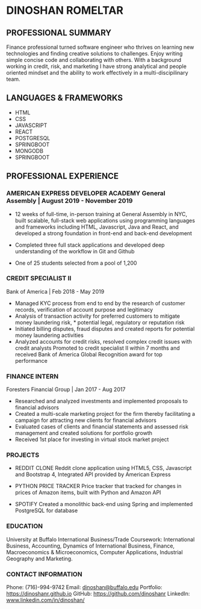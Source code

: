 # DINOSHAN ROMELTAR

## PROFESSIONAL SUMMARY

Finance professional turned software engineer who thrives on learning new technologies and finding creative solutions to challenges. Enjoy writing
simple concise code and collaborating with others. With a background working in credit, risk, and marketing I have strong analytical and people oriented mindset and the ability to work effectively in a multi-discipilinary team.

## LANGUAGES & FRAMEWORKS

* HTML
* CSS
* JAVASCRIPT
* REACT
* POSTGRESQL
* SPRINGBOOT 
* MONGODB
* SPRINGBOOT

## PROFESSIONAL EXPERIENCE

### AMERICAN EXPRESS DEVELOPER ACADEMY General Assembly | August 2019 - November 2019
* 12 weeks of full-time, in-person training at General Assembly in NYC, built scalable, full-stack web applications using programming languages and frameworks including HTML, Javascript, Java and React, and developed a strong foundation in front-end and back-end development

* Completed three full stack applications and developed deep understanding of the workflow in Git and Github

* One of 25 students selected from a pool of 1,200

### CREDIT SPECIALIST II

Bank of America | Feb 2018 - May 2019
* Managed KYC process from end to end by the research of customer records, verification of account purpose and legitimacy
* Analysis of transaction activity for preferred customers to mitigate money laundering risk, * potential legal, regulatory or reputation risk
* Initiated billing disputes, fraud disputes and created reports for potential money laundering activities
* Analyzed accounts for credit risks, resolved complex credit issues with credit analysts
Promoted to credit specialist II within 7 months and received Bank of America Global Recognition award for top performance

### FINANCE INTERN

Foresters Financial Group | Jan 2017 - Aug 2017
* Researched and analyzed investments and implemented proposals to financial advisors
* Created a multi-scale marketing project for the firm thereby facilitating a campaign for attracting new clients for financial advisors
* Evaluated cases of clients and financial statements and assessed risk management and created solutions for portfolio growth
* Received 1st place for investing in virtual stock market project

### PROJECTS

* REDDIT CLONE
Reddit clone application using HTML5, CSS, Javascript and Bootstrap 4, Integrated API provided by American Express

* PYTHON PRICE TRACKER
Price tracker that tracked for changes in prices of Amazon items, built with Python and Amazon API

* SPOTIFY
Created a monolithic back-end using Spring and implemented PostgreSQL for database

### EDUCATION

University at Buffalo
International Business/Trade
Coursework: International Business, Accounting, Dynamics of International Business, Finance, Macroeconomics & Microeconomics, Computer Applications, Industrial Geography and Marketing.

### CONTACT INFORMATION

Phone: (716)-994-9742
Email: dinoshan@buffalo.edu
Portfolio: https://dinoshanr.github.io
GitHub: https://github.com/dinoshanr
LinkedIn: www.linkedin.com/in/dinoshan/


